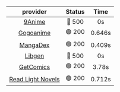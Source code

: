 | **provider** | **Status** | **Time** |
|:--------:|:------:|:----:|
| [9Anime](https://9anime.to) | 🔴 500 | 0s |
| [Gogoanime](https://gogoanime.gg) | 🟢 200 | 0.646s |
| [MangaDex](https://mangadex.org) | 🟢 200 | 0.409s |
| [Libgen](http://libgen) | 🔴 500 | 0s |
| [GetComics](https://getcomics.info/) | 🟢 200 | 3.78s |
| [Read Light Novels](https://readlightnovels.net) | 🟢 200 | 0.712s |
